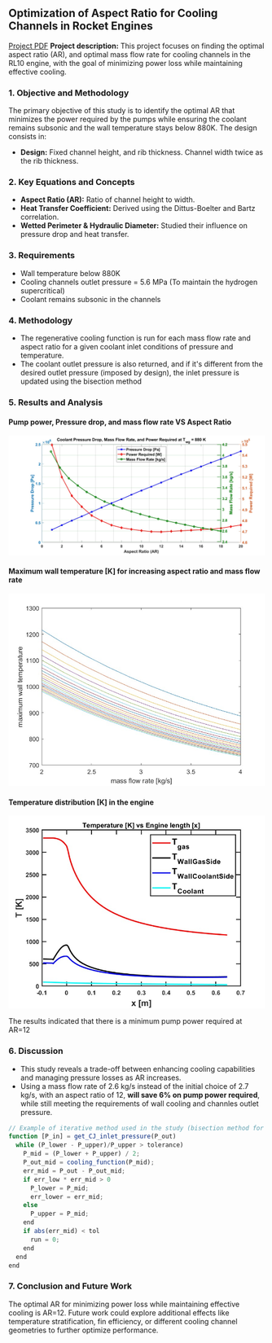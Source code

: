 ## Optimization of Aspect Ratio for Cooling Channels in Rocket Engines
[Project PDF](/pdf/Marco_Nanni_Presentation_Portfolio.pdf)
**Project description:** This project focuses on finding the optimal aspect ratio (AR), and optimal mass flow rate for cooling channels in the RL10 engine, with the goal of minimizing power loss while maintaining effective cooling.

### 1. Objective and Methodology

The primary objective of this study is to identify the optimal AR that minimizes the power required by the pumps while ensuring the coolant remains subsonic and the wall temperature stays below 880K. The design consists in:
- **Design:** Fixed channel height, and rib thickness. Channel width twice as the rib thickness.

### 2. Key Equations and Concepts
- **Aspect Ratio (AR):** Ratio of channel height to width.
- **Heat Transfer Coefficient:** Derived using the Dittus-Boelter and Bartz correlation.
- **Wetted Perimeter & Hydraulic Diameter:** Studied their influence on pressure drop and heat transfer.

### 3. Requirements
- Wall temperature below 880K
- Cooling channels outlet pressure = 5.6 MPa (To maintain the hydrogen supercritical)
- Coolant remains subsonic in the channels

### 4. Methodology
- The regenerative cooling function is run for each mass flow rate and aspect ratio for a given coolant inlet conditions of pressure and temperature.
- The coolant outlet pressure is also returned, and if it's different from the desired outlet pressure (imposed by design), the inlet pressure is updated using the bisection method

### 5. Results and Analysis
#### Pump power, Pressure drop, and mass flow rate VS Aspect Ratio 
![Graphical Results](images/plot7.jpg) <!--{:width="800px" height="300px"}-->
#### Maximum wall temperature [K] for increasing aspect ratio and mass flow rate
![Maximum wall temperature [K] for increasing aspect ratio and mass flow rate](images/plotAR.jpg)
#### Temperature distribution [K] in the engine
![Temperature distribution](images/tempVSx.jpg)


The results indicated that there is a minimum pump power required at AR=12


### 6. Discussion

- This study reveals a trade-off between enhancing cooling capabilities and managing pressure losses as AR increases.
- Using a mass flow rate of 2.6 kg/s instead of the initial choice of 2.7 kg/s, with an aspect ratio of 12, **will save 6% on pump power required**, while still meeting the requirements of wall cooling and channles outlet pressure.

```javascript
// Example of iterative method used in the study (bisection method for pressure drop)
function [P_in] = get_CJ_inlet_pressure(P_out)
  while (P_lower - P_upper)/P_upper > tolerance)
    P_mid = (P_lower + P_upper) / 2;
    P_out_mid = cooling_function(P_mid);
    err_mid = P_out - P_out_mid;
    if err_low * err_mid > 0
      P_lower = P_mid;
      err_lower = err_mid;
    else  
      P_upper = P_mid;
    end
    if abs(err_mid) < tol
      run = 0;
    end
  end
end
```
### 7. Conclusion and Future Work
The optimal AR for minimizing power loss while maintaining effective cooling is AR=12. Future work could explore additional effects like temperature stratification, fin efficiency, or different cooling channel geometries to further optimize performance.


